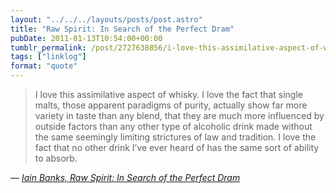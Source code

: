 ```yaml
---
layout: "../../../layouts/posts/post.astro"
title: "Raw Spirit: In Search of the Perfect Dram"
pubDate: 2011-01-13T10:54:00+00:00
tumblr_permalink: /post/2727638856/i-love-this-assimilative-aspect-of-whisky-i-love
tags: ["linklog"]
format: "quote"
---
```


> I love this assimilative aspect of whisky. I love the fact that single malts, those apparent paradigms of purity, actually show far more variety in taste than any blend, that they are much more influenced by outside factors than any other type of alcoholic drink made without the same seemingly limiting strictures of law and tradition. I love the fact that no other drink I’ve ever heard of has the same sort of ability to absorb.

— <cite>[Iain Banks, _Raw Spirit: In Search of the Perfect Dram_](https://www.goodreads.com/book/show/567702.Raw_Spirit)</cite>
